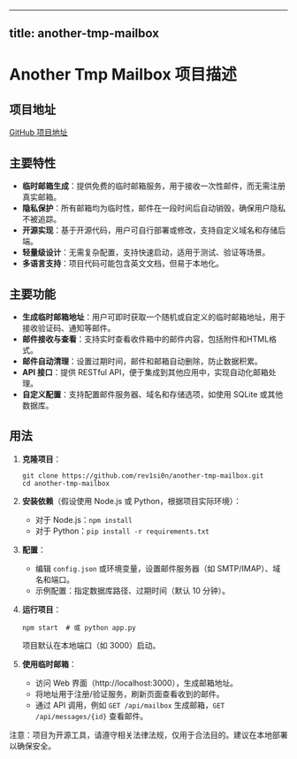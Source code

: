 
---
title: another-tmp-mailbox
---

# Another Tmp Mailbox 项目描述

## 项目地址
[GitHub 项目地址](https://github.com/rev1si0n/another-tmp-mailbox)

## 主要特性
- **临时邮箱生成**：提供免费的临时邮箱服务，用于接收一次性邮件，而无需注册真实邮箱。
- **隐私保护**：所有邮箱均为临时性，邮件在一段时间后自动销毁，确保用户隐私不被追踪。
- **开源实现**：基于开源代码，用户可自行部署或修改，支持自定义域名和存储后端。
- **轻量级设计**：无需复杂配置，支持快速启动，适用于测试、验证等场景。
- **多语言支持**：项目代码可能包含英文文档，但易于本地化。

## 主要功能
- **生成临时邮箱地址**：用户可即时获取一个随机或自定义的临时邮箱地址，用于接收验证码、通知等邮件。
- **邮件接收与查看**：支持实时查看收件箱中的邮件内容，包括附件和HTML格式。
- **邮件自动清理**：设置过期时间，邮件和邮箱自动删除，防止数据积累。
- **API 接口**：提供 RESTful API，便于集成到其他应用中，实现自动化邮箱处理。
- **自定义配置**：支持配置邮件服务器、域名和存储选项，如使用 SQLite 或其他数据库。

## 用法
1. **克隆项目**：
   ```
   git clone https://github.com/rev1si0n/another-tmp-mailbox.git
   cd another-tmp-mailbox
   ```

2. **安装依赖**（假设使用 Node.js 或 Python，根据项目实际环境）：
   - 对于 Node.js：`npm install`
   - 对于 Python：`pip install -r requirements.txt`

3. **配置**：
   - 编辑 `config.json` 或环境变量，设置邮件服务器（如 SMTP/IMAP）、域名和端口。
   - 示例配置：指定数据库路径、过期时间（默认 10 分钟）。

4. **运行项目**：
   ```
   npm start  # 或 python app.py
   ```
   项目默认在本地端口（如 3000）启动。

5. **使用临时邮箱**：
   - 访问 Web 界面（http://localhost:3000），生成邮箱地址。
   - 将地址用于注册/验证服务，刷新页面查看收到的邮件。
   - 通过 API 调用，例如 `GET /api/mailbox` 生成邮箱，`GET /api/messages/{id}` 查看邮件。

注意：项目为开源工具，请遵守相关法律法规，仅用于合法目的。建议在本地部署以确保安全。